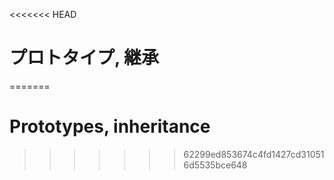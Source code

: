 <<<<<<< HEAD
# プロトタイプ, 継承
=======
# Prototypes, inheritance
>>>>>>> 62299ed853674c4fd1427cd310516d5535bce648
